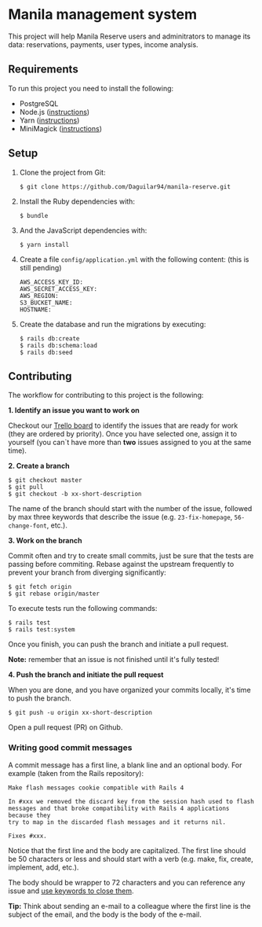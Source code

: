 
# Manila management system

This project will help Manila Reserve users and adminitrators to manage its data: reservations, payments, user types, income analysis.

## Requirements

To run this project you need to install the following:

* PostgreSQL
* Node.js ([instructions](https://github.com/makeitrealcamp/node-installation))
* Yarn ([instructions](https://yarnpkg.com/en/docs/install))
* MiniMagick ([instructions](https://github.com/janko-m/image_processing/blob/master/doc/minimagick.md#methods))

## Setup

1. Clone the project from Git:

    ```
    $ git clone https://github.com/Daguilar94/manila-reserve.git
    ```

2. Install the Ruby dependencies with:

    ```
    $ bundle
    ```

3. And the JavaScript dependencies with:

    ```
    $ yarn install
    ```

4. Create a file `config/application.yml` with the following content: (this is still pending)

    ```
    AWS_ACCESS_KEY_ID:
    AWS_SECRET_ACCESS_KEY:    
    AWS_REGION:
    S3_BUCKET_NAME:
    HOSTNAME:
    ```

5. Create the database and run the migrations by executing:

    ```
    $ rails db:create
    $ rails db:schema:load
    $ rails db:seed
    ```

## Contributing

The workflow for contributing to this project is the following:

**1. Identify an issue you want to work on**

Checkout our [Trello board](https://trello.com/b/Wdj6DCoD/manila) to identify the issues that are ready for work (they are ordered by priority). Once you have selected one, assign it to yourself (you can`t have more than **two** issues assigned to you at the same time).

**2. Create a branch**

```
$ git checkout master
$ git pull
$ git checkout -b xx-short-description
```

The name of the branch should start with the number of the issue, followed by max three keywords that describe the issue (e.g. `23-fix-homepage`, `56-change-font`, etc.).

**3. Work on the branch**

Commit often and try to create small commits, just be sure that the tests are passing before commiting. Rebase against the upstream frequently to prevent your branch from diverging significantly:

```
$ git fetch origin
$ git rebase origin/master
```

To execute tests run the following commands:

```
$ rails test
$ rails test:system
```

Once you finish, you can push the branch and initiate a pull request.

**Note:** remember that an issue is not finished until it's fully tested!

**4. Push the branch and initiate the pull request**

When you are done, and you have organized your commits locally, it's time to push the branch.

```
$ git push -u origin xx-short-description
```

Open a pull request (PR) on Github.

### Writing good commit messages

A commit message has a first line, a blank line and an optional body. For example (taken from the Rails repository):

```
Make flash messages cookie compatible with Rails 4

In #xxx we removed the discard key from the session hash used to flash
messages and that broke compatibility with Rails 4 applications because they
try to map in the discarded flash messages and it returns nil.

Fixes #xxx.
```

Notice that the first line and the body are capitalized. The first line should be 50 characters or less and should start with a verb (e.g. make, fix, create, implement, add, etc.).

The body should be wrapper to 72 characters and you can reference any issue and [use keywords to close them](https://help.github.com/articles/closing-issues-via-commit-messages/).

**Tip:** Think about sending an e-mail to a colleague where the first line is the subject of the email, and the body is the body of the e-mail.
